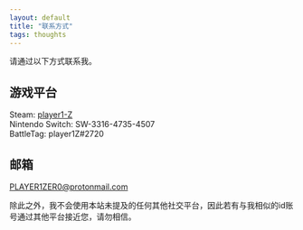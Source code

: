```yaml
---
layout: default
title: "联系方式"
tags: thoughts
---
```


请通过以下方式联系我。  

## 游戏平台
Steam: [player1-Z](https://steamcommunity.com/id/player1-Z)  
Nintendo Switch: SW-3316-4735-4507  
BattleTag: player1Z#2720  

## 邮箱
PLAYER1ZER0@protonmail.com  
  
除此之外，我不会使用本站未提及的任何其他社交平台，因此若有与我相似的id账号通过其他平台接近您，请勿相信。  
